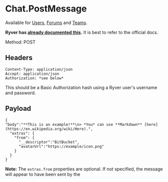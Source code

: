 # Chat.PostMessage

Available for [Users](../entities/entity.user.md), 
[Forums](../entities/entity.forum.md) and [Teams](../entities/entity.workroom.md).

**Ryver has [already documented this](https://support.ryver.com/chatmessage-api/).**
It is best to refer to the official docs.

Method: POST

## Headers

```
Content-Type: application/json
Accept: application/json
Authorization: *see below*
```

This should be a Basic Authorization hash using a Ryver user's username
and password.

## Payload

```
{
"body":"**This is an example!**\n> *You* can use **Markdown** [here](https://en.wikipedia.org/wiki/Here).",
  "extras": {
    "from": {
      "__descriptor":"BitBucket",
      "avatarUrl":"https://example/icon.png"
    } 
  }
}
```

**Note:** The `extras.from` properties are optional. If not specified,
the message will appear to have been sent by the 

